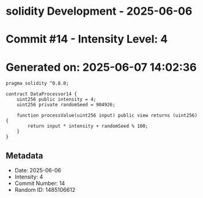 ﻿# solidity Development - 2025-06-06
# Commit #14 - Intensity Level: 4
# Generated on: 2025-06-07 14:02:36
```solidity
pragma solidity ^0.8.0;

contract DataProcessor14 {
    uint256 public intensity = 4;
    uint256 private randomSeed = 904926;

    function processValue(uint256 input) public view returns (uint256) {
        return input * intensity + randomSeed % 100;
    }
}
```
## Metadata
- Date: 2025-06-06
- Intensity: 4
- Commit Number: 14
- Random ID: 1485106612
